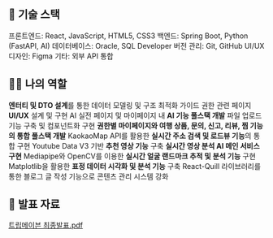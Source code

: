 ## 🎯 기술 스택
프론트엔드: React, JavaScript, HTML5, CSS3
백엔드: Spring Boot, Python (FastAPI, AI)
데이터베이스: Oracle, SQL Developer
버전 관리: Git, GitHub
UI/UX 디자인: Figma
기타: 외부 API 통합

## 👩‍🦰 나의 역할
**엔터티 및 DTO 설계**를 통한 데이터 모델링 및 구조 최적화
가이드 권한 관련 페이지 **UI/UX** 설계 및 구현
AI 실전 페이지 및 마이페이지 내 **AI 기능 풀스택 개발**
파일 업로드 기능 구축 및 컴포넌트화 구현
**권한별 마이페이지와 여행 상품, 문의, 신고, 리뷰, 찜 기능의 통합 풀스택 개발**
KaokaoMap API를 활용한 **실시간 주소 검색 및 로드뷰 기능**의 통합 구현
Youtube Data V3 기반 **추천 영상 기능** 구축
**실시간 영상 분석 AI 메인 서비스 구현**
Mediapipe와 OpenCV를 이용한 **실시간 얼굴 랜드마크 추적 및 분석 기능** 구현
Matplotlib을 활용한 **표정 데이터 시각화 및 분석 기능** 구축
React-Quill 라이브러리를 통한 블로그 글 작성 기능으로 콘텐츠 관리 시스템 강화

## 🏅 발표 자료
[트립메이븐 최종발표.pdf](https://github.com/user-attachments/files/17569107/default.pdf)

